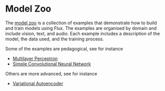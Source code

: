 # Model Zoo 

The [model zoo](https://github.com/FluxML/model-zoo) is a collection of examples that demonstrate how to build and train models using Flux. The examples are organised by domain and include vision, text, and audio. Each example includes a description of the model, the data used, and the training process.

Some of the examples are pedagogical, see for instance
- [Multilayer Perceptron](https://github.com/FluxML/model-zoo/tree/master/vision/mlp_mnist)
- [Simple Convolutional Neural Network](https://github.com/FluxML/model-zoo/tree/master/vision/conv_mnist)

Others are more advanced, see for instance
- [Variational Autoencoder](https://github.com/FluxML/model-zoo/blob/master/vision/vae_mnist)